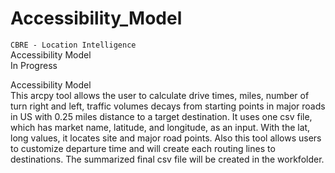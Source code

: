 # Accessibility_Model

`CBRE - Location Intelligence`
<br />Accessibility Model
<br />In Progress

Accessibility Model <br>
This arcpy tool allows the user to calculate drive times, miles, number of turn right and left, traffic volumes
decays from starting points in major roads in US with 0.25 miles distance to a target destination. It uses one 
csv file, which has market name, latitude, and longitude, as an input. With the lat, long values, it locates
site and major road points. Also this tool allows users to customize departure time and will create each routing 
lines to destinations. The summarized final csv file will be created in the workfolder.
 
